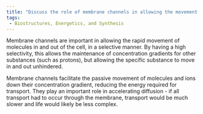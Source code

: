 ```yaml
---
title: "Discuss the role of membrane channels in allowing the movement of nutrients and waste in and out of a cell."
tags:
 - Biostructures, Energetics, and Synthesis
---
```

Membrane channels are important in allowing the rapid movement of molecules in and out of the cell, in a selective manner. By having a high selectivity, this allows the maintenance of concentration gradients for other substances (such as protons), but allowing the specific substance to move in and out unhindered. 

Membrane channels facilitate the passive movement of molecules and ions down their concentration gradient, reducing the energy required for transport. They play an important role in accelerating diffusion - if all transport had to occur through the membrane, transport would be much slower and life would likely be less complex.
